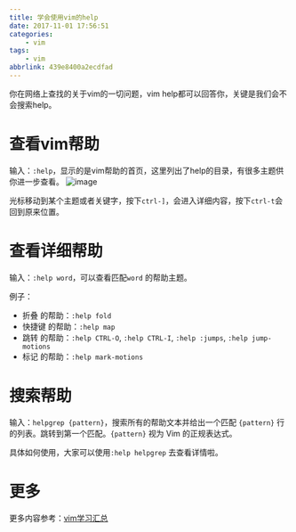 ```yaml
---
title: 学会使用vim的help
date: 2017-11-01 17:56:51
categories:
    - vim
tags:
    - vim
abbrlink: 439e8400a2ecdfad
---
```


你在网络上查找的关于vim的一切问题，vim help都可以回答你，关键是我们会不会搜索help。


# 查看vim帮助

输入：`:help`，显示的是vim帮助的首页，这里列出了help的目录，有很多主题供你进一步查看。
![image](http://qiniu.wangjinle.com/vim-help20171101200032.png)

光标移动到某个主题或者关键字，按下`ctrl-]`，会进入详细内容，按下`ctrl-t`会回到原来位置。

# 查看详细帮助
输入：`:help word`，可以查看匹配`word` 的帮助主题。

例子：

* 折叠 的帮助：`:help fold`
* 快捷键 的帮助：`:help map`
* 跳转 的帮助：`:help CTRL-O`, `:help CTRL-I`, `:help :jumps`, `:help jump-motions`
* 标记 的帮助：`:help mark-motions`

# 搜索帮助

输入：`helpgrep {pattern}`，搜索所有的帮助文本并给出一个匹配 `{pattern}` 行的列表。跳转到第一个匹配。`{pattern}` 视为 Vim 的正规表达式。

具体如何使用，大家可以使用`:help helpgrep` 去查看详情啦。

# 更多

更多内容参考：[vim学习汇总](http://blog.wangjinle.com/posts/9a88772f17a949d5.html)
